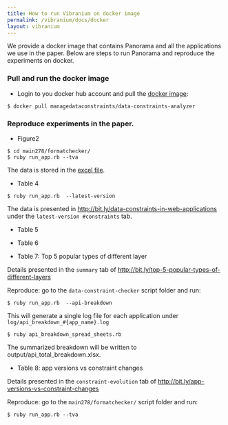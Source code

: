 ```yaml
---
title: How to run Vibranium on docker image 
permalink: /vibranium/docs/docker
layout: vibranium 
---
```


<div class="container" markdown="1">
<div class="row" markdown="1">
<div class="col-md-12" markdown="1">

We provide a docker image that contains Panorama and all the applications we use in the paper.
Below are steps to run Panorama and reproduce the experiments on docker.

### Pull and run the docker image 
* Login to you docker hub account and pull the [docker image](https://hub.docker.com/repository/docker/managedataconstraints/data-constraints-analyzer):
```
$ docker pull managedataconstraints/data-constraints-analyzer
```


### Reproduce experiments in the paper.

* Figure2 

```
$ cd main278/formatchecker/ 
$ ruby run_app.rb --tva
```

The data is stored in the [excel file](http://bit.ly/app-versions-vs-constraint-changes).

* Table 4

```
$ ruby run_app.rb  --latest-version
```

The data is presented in http://bit.ly/data-constraints-in-web-applications under the `latest-version #constraints` tab. 

* Table 5

* Table 6 

* Table 7:  Top 5 popular types of different layer

Details presented in the `summary` tab of  http://bit.ly/top-5-popular-types-of-different-layers 

Reproduce: go to the `data-constraint-checker` script folder and run:

``` 
$ ruby run_app.rb  --api-breakdown
```

This will generate a single log file for each application under ```log/api_breakdown_#{app_name}.log```

```
$ ruby api_breakdown_spread_sheets.rb 
```

The summarized breakdown will be written to output/api_total_breakdown.xlsx. 


* Table 8: app versions vs constraint changes


Details presented in the `constraint-evolution` tab of http://bit.ly/app-versions-vs-constraint-changes 

Reproduce: go to the `main278/formatchecker/` script folder and run:

```
$ ruby run_app.rb --tva 
```

</div>
</div>
</div>
